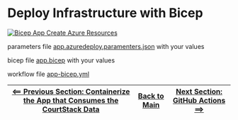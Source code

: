 # Deploy Infrastructure with Bicep

[![Bicep App Create Azure Resources](https://github.com/glensouza/courtstack-in-azure-demo/actions/workflows/app-bicep.yml/badge.svg)](https://github.com/glensouza/courtstack-in-azure-demo/actions/workflows/app-bicep.yml)

parameters file [app.azuredeploy.paramenters.json](../Infrastructure/app.azuredeploy.parameters.json) with your values

bicep file [app.bicep](../Infrastructure/app.bicep) with your values

workflow file [app-bicep.yml](../.github/workflows/app-bicep.yml) 

| [<== Previous Section: Containerize the App that Consumes the CourtStack Data](ContainerizeApp.md) | [Back to Main](../README.md) | [Next Section: GitHub Actions ==>](GitHubActions.md) |
|--|--|--|
